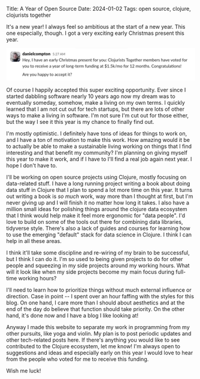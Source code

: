Title: A Year of Open Source
Date: 2024-01-02
Tags: open source, clojure, clojurists together

It's a new year! I always feel so ambitious at the start of a new year. This one especially, though. I got a very exciting early Christmas present this year.

![Daniel's very exciting message!](/assets/2023-12-30-clj-together-message.jpg)

Of course I happily accepted this super exciting opportunity. Ever since I started dabbling software nearly 10 years ago now my dream was to eventually someday, somehow, make a living on my own terms. I quickly learned that I am not cut out for tech startups, but there are lots of other ways to make a living in software. I'm not sure I'm cut out for those either, but the way I see it this year is my chance to finally find out.

I'm mostly optimistic. I definitely have tons of ideas for things to work on, and I have a ton of motivation to make this work. How amazing would it be to actually be able to make a sustainable living working on things that I find interesting and that benefit my community? I'm planning on giving myself this year to make it work, and if I have to I'll find a real job again next year. I hope I don't have to.

I'll be working on open source projects using Clojure, mostly focusing on data-related stuff. I have a long running project writing a book about doing data stuff in Clojure that I plan to spend a lot more time on this year. It turns out writing a book is _so much_ work, way more than I thought at first, but I'm never giving up and I will finish it no matter how long it takes. I also have a million small ideas for polishing things around the clojure data ecosystem that I think would help make it feel more ergonomic for "data people". I'd love to build on some of the tools out there for combining data libraries, tidyverse style. There's also a lack of guides and courses for learning how to use the emerging "default" stack for data science in Clojure. I think I can help in all these areas.

I think it'll take some discipline and re-wiring of my brain to be successful, but I think I can do it. I'm so used to being given projects to do for other people and squeezing in my side projects around my working hours. What will it look like when my side projects become my main focus during full-time working hours?

I'll need to learn how to prioritize things without much external influence or direction. Case in point -- I spent over an hour faffing with the styles for this blog. On one hand, I care more than I should about aesthetics and at the end of the day do believe that function should take priority. On the other hand, it's done now and I have a blog I like looking at!

Anyway I made this website to separate my work in programming from my other pursuits, like yoga and violin. My plan is to post periodic updates and other tech-related posts here. If there's anything you would like to see contributed to the Clojure ecosystem, let me know! I'm always open to suggestions and ideas and especially early on this year I would love to hear from the people who voted for me to receive this funding.

Wish me luck!